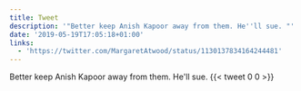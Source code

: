 ```yaml
---
title: Tweet
description: '"Better keep Anish Kapoor away from them. He''ll sue. "'
date: '2019-05-19T17:05:18+01:00'
links:
  - 'https://twitter.com/MargaretAtwood/status/1130137834164244481'
---
```

Better keep Anish Kapoor away from them. He'll sue. 
      {{< tweet 0 0 >}}
    
